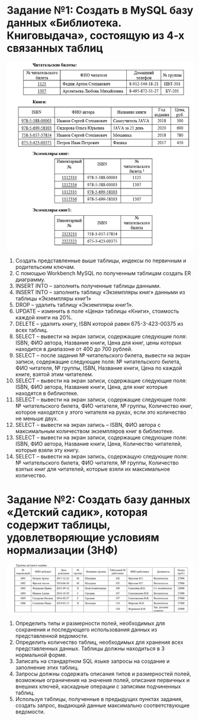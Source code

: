 # Задание №1: Создать в MySQL базу данных «Библиотека. Книговыдача», состоящую из 4-х связанных таблиц

![Tables](Tables.png)

1.	Создать представленные выше таблицы, индексы по первичным и родительским ключам.
2.	С помощью Workbench MySQL по полученным таблицам создать ER диаграмму.
3.	INSERT INTO – заполнить полученные таблицы данными.
4.	INSERT INTO – заполнить таблицу «Экземпляры книг» данными из таблицы «Экземпляры книг1»
5.	DROP – удалить таблицу «Экземпляры книг1».
6.	UPDATE – изменить в поле «Цена» таблицы «Книги», стоимость каждой книги на 20%.
7.	DELETE – удалить книгу, ISBN которой равен 675-3-423-00375 из всех таблиц.
8.	SELECT – вывести на экран записи, содержащие следующие поля: ISBN, ФИО автора, Название книги, Цена для книг, цены которых находится в диапазоне от 400 до 700 рублей.
9.	SELECT – после задания № читательского билета, вывести на экран записи, содержащие следующие поля: № читательского билета, ФИО читателя, № группы, ISBN, Название книги, Цена по каждой книге, взятой этим читателем.
10.	SELECT – вывести на экран записи, содержащие следующие поля: ISBN, ФИО автора, Название книги, Цена, для книг которые находятся в библиотеке.
11.	SELECT – вывести на экран записи, содержащие следующие поля: № читательского билета, ФИО читателя, № группы, Количество книг, которое находятся у этого читателя на руках, если это количество не меньше двух.
12.	SELECT – вывести на экран запись – ISBN, ФИО автора c максимальным количеством экземпляров книг в библиотеке.
13.	SELECT – вывести на экран записи, содержащие следующие поля: ISBN, ФИО автора, Название книги, Цена, Количество читателей, которые взяли эту книгу.
14.	SELECT – вывести на экран запись, содержащую следующие поля: № читательского билета, ФИО читателя, № группы, Количество взятых книг для читателей, которые взяли их максимальное количество.

# Задание №2: Создать базу данных «Детский садик», которая содержит таблицы, удовлетворяющие условиям нормализации (3НФ)

![Tables](Tables2.png)

1. Определить типы и размерности полей, необходимых для сохранения и последующего использования данных из представленной
ведомости.
2. Определить количество таблиц, необходимых для хранения всех представленных данных. Таблицы должны находиться в 3
нормальной форме.
3. Записать на стандартном SQL языке запросы на создание и заполнение этих таблиц.
4. Запросы должны содержать описания типов и размерностей полей, возможные ограничения на значения полей, описания
первичных и внешних ключей, каскадные операции с записями подчиненных таблиц.
5. Используя таблицы, полученные в предыдущих пунктах задания, создать запрос, выдающий данные максимально
соответствующие ведомости.
